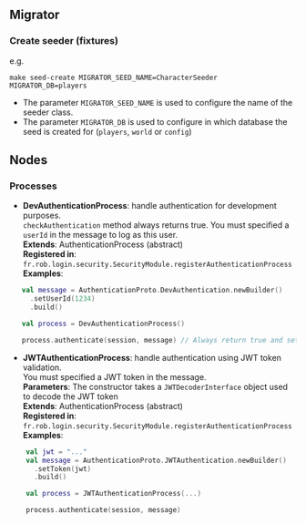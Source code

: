 ## Migrator
### Create seeder (fixtures)
e.g.
```shell
make seed-create MIGRATOR_SEED_NAME=CharacterSeeder MIGRATOR_DB=players
```
 - The parameter `MIGRATOR_SEED_NAME` is used to configure the name of the seeder class.  
 - The parameter `MIGRATOR_DB` is used to configure in which database the seed is created for (`players`, `world` or `config`)

## Nodes
### Processes
 - **DevAuthenticationProcess**: handle authentication for development purposes.  
   `checkAuthentication` method always returns true. You must specified a `userId` in the message to log as this user.  
   **Extends**: AuthenticationProcess (abstract)  
   **Registered in**: `fr.rob.login.security.SecurityModule.registerAuthenticationProcess`  
   **Examples**:
 ```kotlin
    val message = AuthenticationProto.DevAuthentication.newBuilder()
      .setUserId(1234)
      .build()

    val process = DevAuthenticationProcess()

    process.authenticate(session, message) // Always return true and set the session's userId to 1234
```
 - **JWTAuthenticationProcess**: handle authentication using JWT token validation.  
   You must specified a JWT token in the message.  
   **Parameters**: The constructor takes a `JWTDecoderInterface` object used to decode the JWT token  
   **Extends**: AuthenticationProcess (abstract)  
   **Registered in**: `fr.rob.login.security.SecurityModule.registerAuthenticationProcess`  
   **Examples**:
```kotlin
    val jwt = "..."
    val message = AuthenticationProto.JWTAuthentication.newBuilder()
      .setToken(jwt)
      .build()

    val process = JWTAuthenticationProcess(...)

    process.authenticate(session, message)
```
